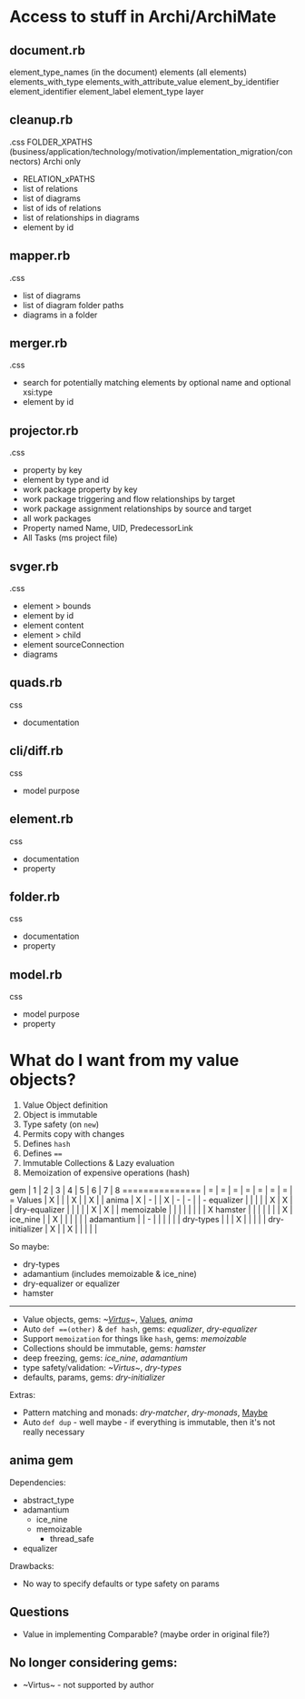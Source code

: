 # Access to stuff in Archi/ArchiMate

## document.rb

element_type_names (in the document)
elements (all elements)
elements_with_type
elements_with_attribute_value
element_by_identifier
element_identifier
element_label
element_type
layer

## cleanup.rb

.css FOLDER_XPATHS (business/application/technology/motivation/implementation_migration/connectors) Archi only

* RELATION_xPATHS
* list of relations
* list of diagrams
* list of ids of relations
* list of relationships in diagrams
* element by id

## mapper.rb

.css

* list of diagrams
* list of diagram folder paths
* diagrams in a folder

## merger.rb

.css

* search for potentially matching elements by optional name and optional xsi:type
* element by id

## projector.rb

.css

* property by key
* element by type and id
* work package property by key
* work package triggering and flow relationships by target
* work package assignment relationships by source and target
* all work packages
* Property named Name, UID, PredecessorLink
* All Tasks (ms project file)

## svger.rb

.css

* element > bounds
* element by id
* element content
* element > child
* element sourceConnection
* diagrams

## quads.rb

css

* documentation

## cli/diff.rb

css

* model purpose

## element.rb

css

* documentation
* property

## folder.rb

css

* documentation
* property

## model.rb

css

* model purpose
* property

# What do I want from my value objects?

1. Value Object definition
2. Object is immutable
3. Type safety (on `new`)
4. Permits copy with changes
5. Defines `hash`
6. Defines `==`
7. Immutable Collections & Lazy evaluation
8. Memoization of expensive operations (hash)

gem             | 1 | 2 | 3 | 4 | 5 | 6 | 7 | 8
=============== | = | = | = | = | = | = | = | =
Values          | X |   |   | X |   | X |   |
anima           | X | - |   | X | - | - |   | -
equalizer       |   |   |   |   | X | X |   |
dry-equalizer   |   |   |   |   | X | X |   |
memoizable      |   |   |   |   |   |   |   | X
hamster         |   |   |   |   |   |   | X |
ice_nine        |   | X |   |   |   |   |   |
adamantium      |   | - |   |   |   |   |   |
dry-types       |   |   | X |   |   |   |   |
dry-initializer | X |   | X |   |   |   |   |

So maybe:

* dry-types
* adamantium (includes memoizable & ice_nine)
* dry-equalizer or equalizer
* hamster

---

* Value objects, gems: *~[Virtus](https://github.com/solnic/virtus)~*, [Values](https://github.com/tcrayford/Values), *anima*
* Auto `def ==(other)` & `def hash`, gems: *equalizer*, *dry-equalizer*
* Support `memoization` for things like `hash`, gems: *memoizable*
* Collections should be immutable, gems: *hamster*
* deep freezing, gems: *ice_nine*, *adamantium*
* type safety/validation: *~Virtus~*, *dry-types*
* defaults, params, gems: *dry-initializer*

Extras:

* Pattern matching and monads: *dry-matcher*, *dry-monads*, [Maybe](https://github.com/bhb/maybe)
* Auto `def dup` - well maybe - if everything is immutable, then it's not really necessary

## anima gem

Dependencies:

* abstract_type
* adamantium
    - ice_nine
    - memoizable
        + thread_safe
* equalizer

Drawbacks:

* No way to specify defaults or type safety on params

## Questions

* Value in implementing Comparable? (maybe order in original file?)

## No longer considering gems:

* ~Virtus~ - not supported by author

